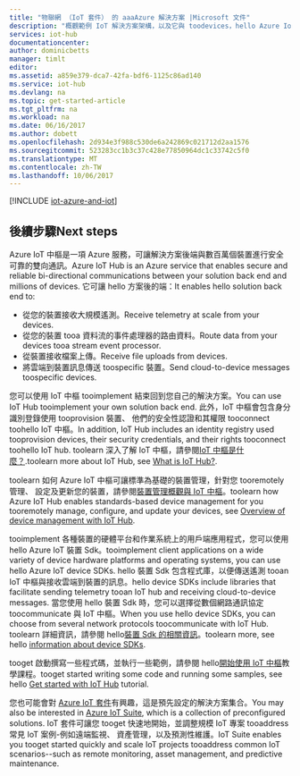 ```yaml
---
title: "物聯網 （IoT 套件） 的 aaaAzure 解決方案 |Microsoft 文件"
description: "概觀範例 IoT 解決方案架構，以及它與 toodevices，hello Azure IoT 中樞服務、 Azure IoT 裝置 Sdk、 Azure IoT 服務 Sdk 和其他 Azure 服務。"
services: iot-hub
documentationcenter: 
author: dominicbetts
manager: timlt
editor: 
ms.assetid: a859e379-dca7-42fa-bdf6-1125c86ad140
ms.service: iot-hub
ms.devlang: na
ms.topic: get-started-article
ms.tgt_pltfrm: na
ms.workload: na
ms.date: 06/16/2017
ms.author: dobett
ms.openlocfilehash: 2d934e3f988c530de6a242869c021712d2aa1576
ms.sourcegitcommit: 523283cc1b3c37c428e77850964dc1c33742c5f0
ms.translationtype: MT
ms.contentlocale: zh-TW
ms.lasthandoff: 10/06/2017
---
```

[!INCLUDE [iot-azure-and-iot](../../includes/iot-azure-and-iot.md)]

## <a name="next-steps"></a><span data-ttu-id="3e742-103">後續步驟</span><span class="sxs-lookup"><span data-stu-id="3e742-103">Next steps</span></span>

<span data-ttu-id="3e742-104">Azure IoT 中樞是一項 Azure 服務，可讓解決方案後端與數百萬個裝置進行安全可靠的雙向通訊。</span><span class="sxs-lookup"><span data-stu-id="3e742-104">Azure IoT Hub is an Azure service that enables secure and reliable bi-directional communications between your solution back end and millions of devices.</span></span> <span data-ttu-id="3e742-105">它可讓 hello 方案後的端：</span><span class="sxs-lookup"><span data-stu-id="3e742-105">It enables hello solution back end to:</span></span>

* <span data-ttu-id="3e742-106">從您的裝置接收大規模遙測。</span><span class="sxs-lookup"><span data-stu-id="3e742-106">Receive telemetry at scale from your devices.</span></span>
* <span data-ttu-id="3e742-107">從您的裝置 tooa 資料流的事件處理器的路由資料。</span><span class="sxs-lookup"><span data-stu-id="3e742-107">Route data from your devices tooa stream event processor.</span></span>
* <span data-ttu-id="3e742-108">從裝置接收檔案上傳。</span><span class="sxs-lookup"><span data-stu-id="3e742-108">Receive file uploads from devices.</span></span>
* <span data-ttu-id="3e742-109">將雲端到裝置訊息傳送 toospecific 裝置。</span><span class="sxs-lookup"><span data-stu-id="3e742-109">Send cloud-to-device messages toospecific devices.</span></span>

<span data-ttu-id="3e742-110">您可以使用 IoT 中樞 tooimplement 結束回到您自己的解決方案。</span><span class="sxs-lookup"><span data-stu-id="3e742-110">You can use IoT Hub tooimplement your own solution back end.</span></span> <span data-ttu-id="3e742-111">此外，IoT 中樞會包含身分識別登錄使用 tooprovision 裝置、 他們的安全性認證和其權限 tooconnect toohello IoT 中樞。</span><span class="sxs-lookup"><span data-stu-id="3e742-111">In addition, IoT Hub includes an identity registry used tooprovision devices, their security credentials, and their rights tooconnect toohello IoT hub.</span></span> <span data-ttu-id="3e742-112">toolearn 深入了解 IoT 中樞，請參閱[IoT 中樞是什麼？][lnk-iot-hub].</span><span class="sxs-lookup"><span data-stu-id="3e742-112">toolearn more about IoT Hub, see [What is IoT Hub?][lnk-iot-hub].</span></span>

<span data-ttu-id="3e742-113">toolearn 如何 Azure IoT 中樞可讓標準為基礎的裝置管理，針對您 tooremotely 管理、 設定及更新您的裝置，請參閱[裝置管理概觀與 IoT 中樞][lnk-device-management]。</span><span class="sxs-lookup"><span data-stu-id="3e742-113">toolearn how Azure IoT Hub enables standards-based device management for you tooremotely manage, configure, and update your devices, see [Overview of device management with IoT Hub][lnk-device-management].</span></span>

<span data-ttu-id="3e742-114">tooimplement 各種裝置的硬體平台和作業系統上的用戶端應用程式，您可以使用 hello Azure IoT 裝置 Sdk。</span><span class="sxs-lookup"><span data-stu-id="3e742-114">tooimplement client applications on a wide variety of device hardware platforms and operating systems, you can use hello Azure IoT device SDKs.</span></span> <span data-ttu-id="3e742-115">hello 裝置 Sdk 包含程式庫，以便傳送遙測 tooan IoT 中樞與接收雲端到裝置的訊息。</span><span class="sxs-lookup"><span data-stu-id="3e742-115">hello device SDKs include libraries that facilitate sending telemetry tooan IoT hub and receiving cloud-to-device messages.</span></span> <span data-ttu-id="3e742-116">當您使用 hello 裝置 Sdk 時，您可以選擇從數個網路通訊協定 toocommunicate 與 IoT 中樞。</span><span class="sxs-lookup"><span data-stu-id="3e742-116">When you use hello device SDKs, you can choose from several network protocols toocommunicate with IoT Hub.</span></span> <span data-ttu-id="3e742-117">toolearn 詳細資訊，請參閱 hello[裝置 Sdk 的相關資訊][lnk-device-sdks]。</span><span class="sxs-lookup"><span data-stu-id="3e742-117">toolearn more, see hello [information about device SDKs][lnk-device-sdks].</span></span>

<span data-ttu-id="3e742-118">tooget 啟動撰寫一些程式碼，並執行一些範例，請參閱 hello[開始使用 IoT 中樞][ lnk-getstarted]教學課程。</span><span class="sxs-lookup"><span data-stu-id="3e742-118">tooget started writing some code and running some samples, see hello [Get started with IoT Hub][lnk-getstarted] tutorial.</span></span>

<span data-ttu-id="3e742-119">您也可能會對 [Azure IoT 套件][lnk-iot-suite]有興趣，這是預先設定的解決方案集合。</span><span class="sxs-lookup"><span data-stu-id="3e742-119">You may also be interested in [Azure IoT Suite][lnk-iot-suite], which is a collection of preconfigured solutions.</span></span> <span data-ttu-id="3e742-120">IoT 套件可讓您 tooget 快速地開始，並調整規模 IoT 專案 tooaddress 常見 IoT 案例-例如遠端監視、 資產管理，以及預測性維護。</span><span class="sxs-lookup"><span data-stu-id="3e742-120">IoT Suite enables you tooget started quickly and scale IoT projects tooaddress common IoT scenarios--such as remote monitoring, asset management, and predictive maintenance.</span></span>

[lnk-getstarted]: iot-hub-csharp-csharp-getstarted.md
[lnk-device-sdks]: https://github.com/Azure/azure-iot-sdks
[lnk-iot-hub]: iot-hub-what-is-iot-hub.md
[lnk-iot-suite]: https://azure.microsoft.com/documentation/suites/iot-suite/
[lnk-iotdev]: https://azure.microsoft.com/develop/iot/
[lnk-device-management]: iot-hub-device-management-overview.md
